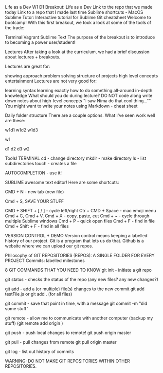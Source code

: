 Life as a Dev
W1 D1 Breakout: Life as a Dev
Link to the repo that we made today
Link to a repo that I made last time
Sublime shortcuts - MacOS
Sublime Tutor: Interactive tutorial for Sublime
Git cheatsheet
Welcome to bootcamp! With this first breakout, we took a look at some of the tools of the trade:

Terminal
Vagrant
Sublime Text
The purpose of the breakout is to introduce to becoming a power user/student!

Lectures
After taking a look at the curriculum, we had a brief discussion about lectures + breakouts.

Lectures are great for:

showing approach
problem solving
structure of projects
high level concepts
entertainment
Lectures are not very good for:

learning syntax
learning exactly how to do something
all-around in-depth knowledge
What should you do during lecture?
DO NOT code along
write down notes about high-level concepts
"I saw Nima do that cool thing...""
You might want to write your notes using Markdown - cheat sheet

Daily folder structure
There are a couple options. What I've seen work well are these:

w1d1
w1d2
w1d3

w1

d1
d2
d3
w2

Tools!
TERMINAL
cd - change directory
mkdir - make directory
ls - list subdirectories
touch - creates a file

AUTOCOMPLETION - use it!

SUBLIME
awesome text editor!
Here are some shortcuts:

CMD + N - new tab (new file)

Cmd + S, SAVE YOUR STUFF

CMD + SHIFT + [ / ] - cycle left/right Ctr + CMD + Space - mac emoji menu Cmd + C, Cmd + V, Cmd + X - copy, paste, cut Cmd + ~ - cycle through multiple Sublime windows Cmd + P - quick open files Cmd + F - find in file Cmd + Shift + F - find in all files

VERSION CONTROL + DEMO
Version control means keeping a labelled history of our project. Git is a program that lets us do that. Github is a website where we can upload our git repos.

Philosophy of GIT
REPOSITORIES (REPOS): A SINGLE FOLDER FOR EVERY PROJECT Commits: labelled milestones

8 GIT COMMANDS THAT YOU NEED TO KNOW
git init - initiate a git repo

git status - checks the status of the repo (any new files? any new changes?)

git add - add a (or multiple) file(s) changes to the new commit git add testFile.js or git add . (for all files)

git commit - save that point in time, with a message git commit -m "did some stuff"

git remote - allow me to communicate with another computer (backup my stuff) (git remote add origin <SOME GITHUB REPO>)

git push - push local changes to remote! git push origin master

git pull - pull changes from remote git pull origin master

git log - list out history of commits

WARNING: DO NOT MAKE GIT REPOSITORIES WITHIN OTHER REPOSITORIES.

